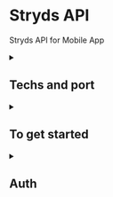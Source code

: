 # Stryds API

Stryds API for Mobile App
<details>
<summary><h2>Techs and port</h2></summary>

## Techs
Node.js, Express.js, Firebase

## Port
8001

## Swagger
```
/Stryds-swagger-api-test
```

</details>

<details>
<summary><h2>To get started</h2></summary>

### Requirements

1. Latest Node (currently 14.9.0)
2. Yarn v1

### Common

1. Copy .env.example to .env

```sh
# Copy files to non-example filenames, ie `.env.example -> .env`,
# but only if the destination doesn't already exist.
for src in .*.example; do dst="${src%.example}" && ([[ -f "$dst" ]] || cp -av "$src" "$dst"); done
```

### Native

Use node v14.2.0 or up

**1. Install packages**

```
yarn
```

**2. To run in dev mode:**

```
yarn start
```

## Linting

**To run linter:**

```
yarn lint
```

**To run typescript:**

```
yarn check-types
```

**To run tests:**

```
yarn test
```
</details>

<details>
<summary><h2>Auth</h2></summary>

## Get All Users Data
```
get /api/v1/auth/all
```

## Login
```
get /api/v1/auth/login/:email/:password
```

## Signin
```
put /api/v1/auth/signin
```

## Update Demographic Data
```
put /api/v1/auth/update
```
</details>
